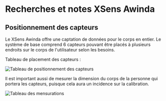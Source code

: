 # Recherches et notes XSens Awinda

## Positionnement des capteurs

Le XSens Awinda offre une captation de données pour le corps en entier. Le système de base comprend 6 capteurs pouvant être placés à plusieurs endroits sur le corps de l'utilisateur selon les besoins.

Tableau de placement des capteurs :

![Tableau de positionnement des capteurs](../Images/tableau_positionnement_xsens_awinda.JPG)

Il est important aussi de mesurer la dimension du corps de la personne qui portera les capteurs, puisque cela aura un incidence sur la calibration.

![Tableau des mensurations](../Images/tableau_mensurations_xsens_awinda.JPG)
